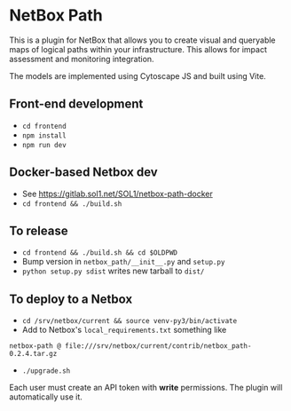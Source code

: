 # NetBox Path

This is a plugin for NetBox that allows you to create visual and queryable maps 
of logical paths within your infrastructure. This allows for impact assessment 
and monitoring integration.

The models are implemented using Cytoscape JS and built using Vite.

## Front-end development

* `cd frontend`
* `npm install`
* `npm run dev`

## Docker-based Netbox dev

* See https://gitlab.sol1.net/SOL1/netbox-path-docker
* `cd frontend && ./build.sh`

## To release

* `cd frontend && ./build.sh && cd $OLDPWD`
* Bump version in `netbox_path/__init__.py` and `setup.py`
* `python setup.py sdist` writes new tarball to `dist/`

## To deploy to a Netbox

* `cd /srv/netbox/current && source venv-py3/bin/activate`
* Add to Netbox's `local_requirements.txt` something like 

`netbox-path @ file:///srv/netbox/current/contrib/netbox_path-0.2.4.tar.gz`

* `./upgrade.sh`

Each user must create an API token with **write** permissions. The plugin will automatically use it.